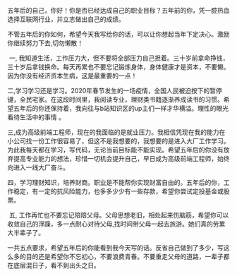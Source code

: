 ﻿​五年后的自己，你好！你是否已经达成自己的职业目标？五年前的你，凭一腔热血选择互联网行业，并立志做出自己的成绩。

​		不管五年后的你如何，希望今天我写给你的话，可以让你想起当年下定决心。激励你继续努力下去,切勿懒散！

​		一, 我知道生活，工作压力大，但不要将全部压力自己担着。三十岁前拿命挣钱，三十岁后拿钱换命。每天再累也不要忘记锻炼身体，身体健康才是资本，不要懒。因为你没有经济资本生病，这是最重要的一点！

​      二,学习学习还是学习。2020年春节发生的一场疫情，全国人民被迫按下的暂停键，全民宅家。在这段时间里，我阅读专业，理财类书籍逐渐养成读书的习惯。希望五年后的你还保持着，我向往与b站知识区的up主们一样才华横溢。理性的眼光看待生活中的事情 。

​		三,成为高级前端工程师，现在的我面临的是就业压力。我相信凭现在我的能力在小公司找一份工作很容易了，但这不是我想要的，我想要的是进入大厂工作学习。为此我每天都在学习，写代码，无论当前目标能不能实现。希望五年后的你没有放弃提高专业能力的想法，珍惜一切机会提升自己，早日成为高级前端工程师，始终向进入一线大厂奋斗。

​		四，学习理财知识，培养财商。职业是不能帮你实现财富自由的。五年后的你，工作稳定，有一定的抗风险能力，也多多少少有一些存款，希望你尝试定投基金或股票。

​		五, 工作再忙也不要忘记陪陪父母。父母思想老旧，相处起来伤脑筋，希望你可以收敛自己的浮躁，多一点耐心对待父母,找时间带父母一起去旅游。她们真的劳累大半辈子了。

​	   一共五点要求，希望五年后的你能看到我今天写的话。反省自己做到了多少，写这么多的目的还是希望你不忘初心，不要浪费青春。不要重走父母的道路，一辈子都在底层混日子，看不到出头之日。

​	

​		
